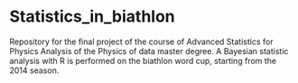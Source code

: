 # Statistics_in_biathlon
Repository for the final project of the course of Advanced Statistics for Physics Analysis of the Physics of data master degree.
A Bayesian statistic analysis with R is performed on the biathlon word cup, starting from the 2014 season.

